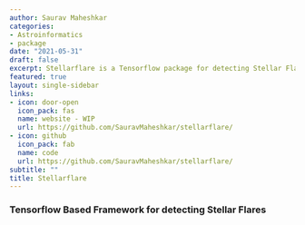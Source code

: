 ```yaml
---
author: Saurav Maheshkar
categories:
- Astroinformatics
- package
date: "2021-05-31"
draft: false
excerpt: Stellarflare is a Tensorflow package for detecting Stellar Flares
featured: true
layout: single-sidebar
links:
- icon: door-open
  icon_pack: fas
  name: website - WIP
  url: https://github.com/SauravMaheshkar/stellarflare/
- icon: github
  icon_pack: fab
  name: code
  url: https://github.com/SauravMaheshkar/stellarflare/
subtitle: ""
title: Stellarflare
---
```


### Tensorflow Based Framework for detecting Stellar Flares